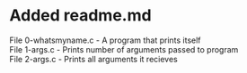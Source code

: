 # Added readme.md

File 0-whatsmyname.c - A program that prints itself  
File 1-args.c - Prints number of arguments passed to program  
File 2-args.c - Prints all arguments it recieves
